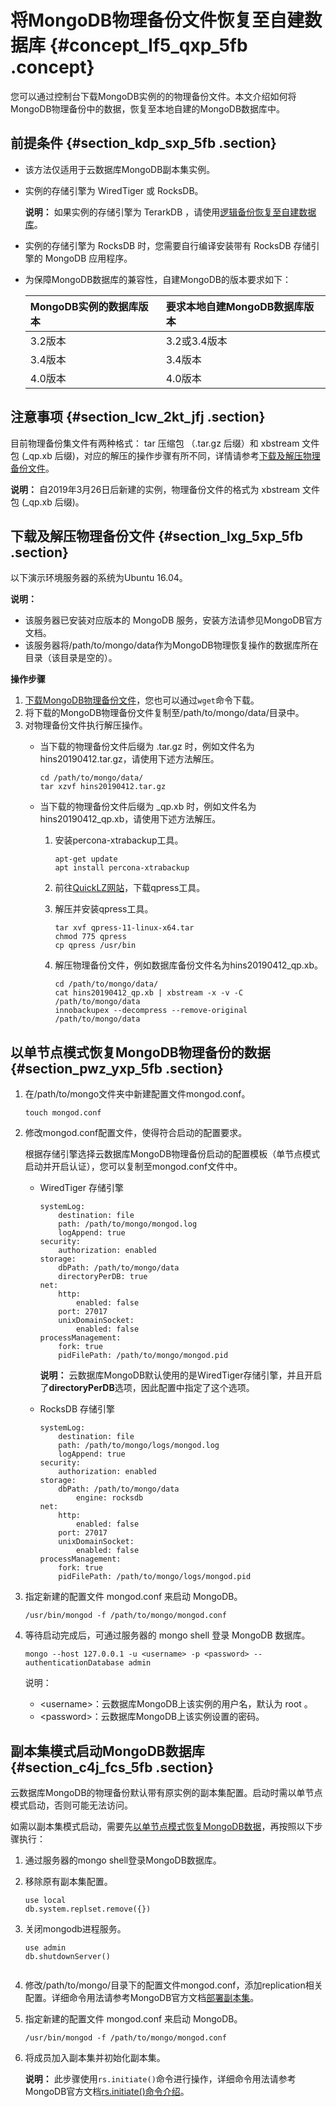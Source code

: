 # 将MongoDB物理备份文件恢复至自建数据库 {#concept_lf5_qxp_5fb .concept}

您可以通过控制台下载MongoDB实例的的物理备份文件。本文介绍如何将MongoDB物理备份中的数据，恢复至本地自建的MongoDB数据库中。

## 前提条件 {#section_kdp_sxp_5fb .section}

-   该方法仅适用于云数据库MongoDB副本集实例。
-   实例的存储引擎为 WiredTiger 或 RocksDB。

    **说明：** 如果实例的存储引擎为 TerarkDB ，请使用[逻辑备份恢复至自建数据库](intl.zh-CN/用户指南/数据恢复/逻辑备份恢复至自建数据库.md#)。

-   实例的存储引擎为 RocksDB 时，您需要自行编译安装带有 RocksDB 存储引擎的 MongoDB 应用程序。
-   为保障MongoDB数据库的兼容性，自建MongoDB的版本要求如下：

    |MongoDB实例的数据库版本|要求本地自建MongoDB数据库版本|
    |:--------------|:-----------------|
    |3.2版本|3.2或3.4版本|
    |3.4版本|3.4版本|
    |4.0版本|4.0版本|


## 注意事项 {#section_lcw_2kt_jfj .section}

目前物理备份集文件有两种格式： tar 压缩包 （.tar.gz 后缀）和 xbstream 文件包 \(\_qp.xb 后缀\)，对应的解压的操作步骤有所不同，详情请参考[下载及解压物理备份文件](#section_lxg_5xp_5fb)。

**说明：** 自2019年3月26日后新建的实例，物理备份文件的格式为 xbstream 文件包 \(\_qp.xb 后缀\)。

## 下载及解压物理备份文件 {#section_lxg_5xp_5fb .section}

以下演示环境服务器的系统为Ubuntu 16.04。

**说明：** 

-   该服务器已安装对应版本的 MongoDB 服务，安装方法请参见MongoDB官方文档。
-   该服务器将/path/to/mongo/data作为MongoDB物理恢复操作的数据库所在目录（该目录是空的）。

**操作步骤**

1.  [下载MongoDB物理备份文件](intl.zh-CN/用户指南/数据恢复/物理备份恢复至自建数据库/副本集实例下载物理备份.md#)，您也可以通过`wget`命令下载。
2.  将下载的MongoDB物理备份文件复制至/path/to/mongo/data/目录中。
3.  对物理备份文件执行解压操作。
    -   当下载的物理备份文件后缀为 .tar.gz 时，例如文件名为hins20190412.tar.gz，请使用下述方法解压。

        ```
        cd /path/to/mongo/data/
        tar xzvf hins20190412.tar.gz 
        ```

    -   当下载的物理备份文件后缀为 \_qp.xb 时，例如文件名为hins20190412\_qp.xb，请使用下述方法解压。
        1.  安装percona-xtrabackup工具。

            ``` {#codeblock_59t_ecw_55f}
            apt-get update
            apt install percona-xtrabackup
            ```

        2.  前往[QuickLZ网站](http://www.quicklz.com/)，下载qpress工具。
        3.  解压并安装qpress工具。

            ``` {#codeblock_3si_bwc_uab}
            tar xvf qpress-11-linux-x64.tar
            chmod 775 qpress
            cp qpress /usr/bin
            ```

        4.  解压物理备份文件，例如数据库备份文件名为hins20190412\_qp.xb。

            ``` {#codeblock_mtu_bu6_9om}
            cd /path/to/mongo/data/
            cat hins20190412_qp.xb | xbstream -x -v -C /path/to/mongo/data
            innobackupex --decompress --remove-original /path/to/mongo/data
            ```


## 以单节点模式恢复MongoDB物理备份的数据 {#section_pwz_yxp_5fb .section}

1.  在/path/to/mongo文件夹中新建配置文件mongod.conf。

    ```
    touch mongod.conf
    ```

2.  修改mongod.conf配置文件，使得符合启动的配置要求。

    根据存储引擎选择云数据库MongoDB物理备份启动的配置模板（单节点模式启动并开启认证），您可以复制至mongod.conf文件中。

    -   WiredTiger 存储引擎

        ```
        systemLog:
            destination: file
            path: /path/to/mongo/mongod.log
            logAppend: true
        security:
            authorization: enabled
        storage:
            dbPath: /path/to/mongo/data
            directoryPerDB: true
        net:
            http:
                enabled: false
            port: 27017
            unixDomainSocket:
                enabled: false
        processManagement:
            fork: true
            pidFilePath: /path/to/mongo/mongod.pid
        ```

        **说明：** 云数据库MongoDB默认使用的是WiredTiger存储引擎，并且开启了**directoryPerDB**选项，因此配置中指定了这个选项。

    -   RocksDB 存储引擎

        ```
        systemLog:
        	destination: file
        	path: /path/to/mongo/logs/mongod.log
        	logAppend: true
        security:
        	authorization: enabled​
        storage:
        	dbPath: /path/to/mongo/data
                engine: rocksdb
        net:
        	http:
        		enabled: false
        	port: 27017
        	unixDomainSocket:
        		enabled: false
        processManagement:
        	fork: true
        	pidFilePath: /path/to/mongo/logs/mongod.pid
        ```

3.  指定新建的配置文件 mongod.conf 来启动 MongoDB。

    ```
    /usr/bin/mongod -f /path/to/mongo/mongod.conf
    ```

4.  等待启动完成后，可通过服务器的 mongo shell 登录 MongoDB 数据库。

    ```
    mongo --host 127.0.0.1 -u <username> -p <password> --authenticationDatabase admin
    ```

    说明：

    -   <username\>：云数据库MongoDB上该实例的用户名，默认为 root 。
    -   <password\>：云数据库MongoDB上该实例设置的密码。

## 副本集模式启动MongoDB数据库 {#section_c4j_fcs_5fb .section}

云数据库MongoDB的物理备份默认带有原实例的副本集配置。启动时需以单节点模式启动，否则可能无法访问。

如需以副本集模式启动，需要先[以单节点模式恢复MongoDB数据](#section_pwz_yxp_5fb)，再按照以下步骤执行：

1.  通过服务器的mongo shell登录MongoDB数据库。
2.  移除原有副本集配置。

    ```
    use local
    db.system.replset.remove({})
    ```

3.  关闭mongodb进程服务。

    ```
    use admin
    db.shutdownServer()
    					
    ```

4.  修改/path/to/mongo/目录下的配置文件mongod.conf，添加replication相关配置。详细命令用法请参考MongoDB官方文档[部署副本集](https://docs.mongodb.com/manual/tutorial/deploy-replica-set/index.html)。
5.  指定新建的配置文件 mongod.conf 来启动 MongoDB。

    ```
    /usr/bin/mongod -f /path/to/mongo/mongod.conf
    ```

6.  将成员加入副本集并初始化副本集。

    **说明：** 此步骤使用`rs.initiate()`命令进行操作，详细命令用法请参考MongoDB官方文档[rs.initiate\(\)命令介绍](https://docs.mongodb.com/manual/reference/method/rs.initiate/)。


